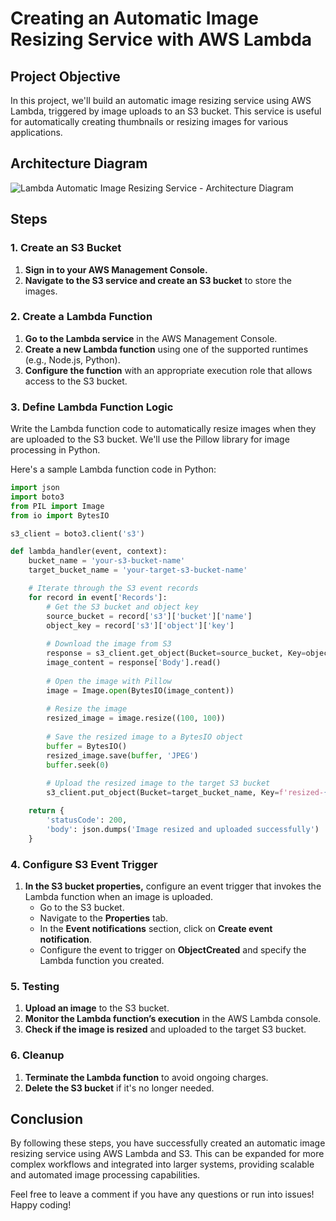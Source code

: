 # Creating an Automatic Image Resizing Service with AWS Lambda

## Project Objective

In this project, we'll build an automatic image resizing service using AWS Lambda, triggered by image uploads to an S3 bucket. This service is useful for automatically creating thumbnails or resizing images for various applications.

## Architecture Diagram

![Lambda Automatic Image Resizing Service - Architecture Diagram](https://example.com/architecture-diagram)

## Steps

### 1. Create an S3 Bucket

1. **Sign in to your AWS Management Console.**
2. **Navigate to the S3 service and create an S3 bucket** to store the images.

### 2. Create a Lambda Function

1. **Go to the Lambda service** in the AWS Management Console.
2. **Create a new Lambda function** using one of the supported runtimes (e.g., Node.js, Python).
3. **Configure the function** with an appropriate execution role that allows access to the S3 bucket.

### 3. Define Lambda Function Logic

Write the Lambda function code to automatically resize images when they are uploaded to the S3 bucket. We'll use the Pillow library for image processing in Python.

Here's a sample Lambda function code in Python:

```python
import json
import boto3
from PIL import Image
from io import BytesIO

s3_client = boto3.client('s3')

def lambda_handler(event, context):
    bucket_name = 'your-s3-bucket-name'
    target_bucket_name = 'your-target-s3-bucket-name'

    # Iterate through the S3 event records
    for record in event['Records']:
        # Get the S3 bucket and object key
        source_bucket = record['s3']['bucket']['name']
        object_key = record['s3']['object']['key']
        
        # Download the image from S3
        response = s3_client.get_object(Bucket=source_bucket, Key=object_key)
        image_content = response['Body'].read()
        
        # Open the image with Pillow
        image = Image.open(BytesIO(image_content))
        
        # Resize the image
        resized_image = image.resize((100, 100))
        
        # Save the resized image to a BytesIO object
        buffer = BytesIO()
        resized_image.save(buffer, 'JPEG')
        buffer.seek(0)
        
        # Upload the resized image to the target S3 bucket
        s3_client.put_object(Bucket=target_bucket_name, Key=f'resized-{object_key}', Body=buffer, ContentType='image/jpeg')

    return {
        'statusCode': 200,
        'body': json.dumps('Image resized and uploaded successfully')
    }
```

### 4. Configure S3 Event Trigger

1. **In the S3 bucket properties,** configure an event trigger that invokes the Lambda function when an image is uploaded.
   - Go to the S3 bucket.
   - Navigate to the **Properties** tab.
   - In the **Event notifications** section, click on **Create event notification**.
   - Configure the event to trigger on **ObjectCreated** and specify the Lambda function you created.

### 5. Testing

1. **Upload an image** to the S3 bucket.
2. **Monitor the Lambda function’s execution** in the AWS Lambda console.
3. **Check if the image is resized** and uploaded to the target S3 bucket.

### 6. Cleanup

1. **Terminate the Lambda function** to avoid ongoing charges.
2. **Delete the S3 bucket** if it's no longer needed.

## Conclusion

By following these steps, you have successfully created an automatic image resizing service using AWS Lambda and S3. This can be expanded for more complex workflows and integrated into larger systems, providing scalable and automated image processing capabilities.

Feel free to leave a comment if you have any questions or run into issues! Happy coding!

